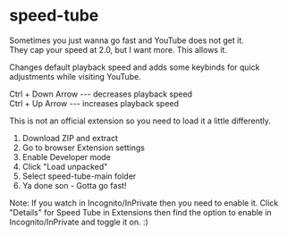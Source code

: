 # speed-tube
Sometimes you just wanna go fast and YouTube does not get it.  
They cap your speed at 2.0, but I want more. This allows it.

Changes default playback speed and adds some keybinds for quick adjustments while visiting YouTube.

Ctrl + Down Arrow --- decreases playback speed  
Ctrl + Up Arrow --- increases playback speed

This is not an official extension so you need to load it a little differently.

1. Download ZIP and extract
2. Go to browser Extension settings
3. Enable Developer mode
4. Click "Load unpacked"
5. Select speed-tube-main folder
6. Ya done son - Gotta go fast!

Note: If you watch in Incognito/InPrivate then you need to enable it. Click "Details" for Speed Tube in Extensions then find the option to enable in Incognito/InPrivate and toggle it on. :)
